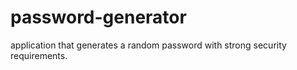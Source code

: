 # password-generator
application that generates a random password with strong security requirements.

